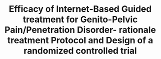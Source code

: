 --- 
abstract: '' 
authors: 
 - AC Zarski
 -  M Berking
 -  admin
doi: '' 
featured: false 
publication: '*Frontiers in psychiatry*, 191' 
publication_short: '' 
publishDate: '2018-01-01' 
title: 'Efficacy of Internet-Based Guided treatment for Genito-Pelvic Pain/Penetration Disorder- rationale  treatment Protocol  and Design of a randomized controlled trial' 
url_code: '' 
url_dataset: '' 
url_pdf: '' 
url_poster: '' 
url_project: '' 
url_slides: '' 
url_source: '' 
url_video: '' 
---